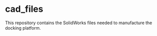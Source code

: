 # cad_files
This repository contains the SolidWorks files needed to manufacture the docking platform.
